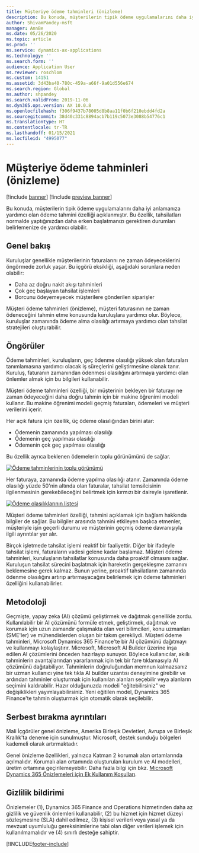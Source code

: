 ```yaml
---
title: Müşteriye ödeme tahminleri (önizleme)
description: Bu konuda, müşterilerin tipik ödeme uygulamalarını daha iyi anlamanıza yardımcı olan ödeme tahmini özelliği açıklanmıştır. Bu özellik, tahsilat işlemlerini normalde yaptığınızdan daha erken başlatmanızı gerektiren durumları belirlemenize de yardımcı olabilir.
author: ShivamPandey-msft
manager: AnnBe
ms.date: 05/26/2020
ms.topic: article
ms.prod: ''
ms.service: dynamics-ax-applications
ms.technology: ''
ms.search.form: ''
audience: Application User
ms.reviewer: roschlom
ms.custom: 14151
ms.assetid: 3d43ba40-780c-459a-a66f-9a01d556e674
ms.search.region: Global
ms.author: shpandey
ms.search.validFrom: 2019-11-06
ms.dyn365.ops.version: AX 10.0.8
ms.openlocfilehash: f306f9437b78005d8b8aa11f0b6f210ebdd4fd2a
ms.sourcegitcommit: 38d40c331c8894acb7b119c5073e3088b54776c1
ms.translationtype: HT
ms.contentlocale: tr-TR
ms.lasthandoff: 01/15/2021
ms.locfileid: "4995077"
---
```

# <a name="customer-payment-predictions-preview"></a>Müşteriye ödeme tahminleri (önizleme)

[!include [banner](../includes/banner.md)]
[!include [preview banner](../includes/preview-banner.md)]

Bu konuda, müşterilerin tipik ödeme uygulamalarını daha iyi anlamanıza yardımcı olan ödeme tahmini özelliği açıklanmıştır. Bu özellik, tahsilatları normalde yaptığınızdan daha erken başlatmanızı gerektiren durumları belirlemenize de yardımcı olabilir.

## <a name="overview"></a>Genel bakış

Kuruluşlar genellikle müşterilerinin faturalarını ne zaman ödeyeceklerini öngörmede zorluk yaşar. Bu içgörü eksikliği, aşağıdaki sorunlara neden olabilir:

- Daha az doğru nakit akışı tahminleri
- Çok geç başlayan tahsilat işlemleri
- Borcunu ödeyemeyecek müşterilere gönderilen siparişler

Müşteri ödeme tahminleri (önizleme), müşteri faturasının ne zaman ödeneceğini tahmin etme konusunda kuruluşlara yardımcı olur. Böylece, kuruluşlar zamanında ödeme alma olasılığı artırmaya yardımcı olan tahsilat stratejileri oluşturabilir.

## <a name="predictions"></a>Öngörüler

Ödeme tahminleri, kuruluşların, geç ödenme olasılığı yüksek olan faturaları tanımlamasına yardımcı olacak iş süreçlerini geliştirmesine olanak tanır. Kuruluş, faturanın zamanından ödenmesi olasılığını artırmaya yardımcı olan önlemler almak için bu bilgileri kullanabilir.

Müşteri ödeme tahminleri özelliği, bir müşterinin bekleyen bir faturayı ne zaman ödeyeceğini daha doğru tahmin için bir makine öğrenimi modeli kullanır. Bu makine öğrenimi modeli geçmiş faturaları, ödemeleri ve müşteri verilerini içerir.

Her açık fatura için özellik, üç ödeme olasılığından birini atar:

- Ödemenin zamanında yapılması olasılığı
- Ödemenin geç yapılması olasılığı
- Ödemenin çok geç yapılması olasılığı

Bu özellik ayrıca beklenen ödemelerin toplu görünümünü de sağlar.

[![Ödeme tahminlerinin toplu görünümü](./media/graphic-payment-reports.png)](./media/graphic-payment-reports.png)

Her faturaya, zamanında ödeme yapılma olasılığı atanır. Zamanında ödeme olasılığı yüzde 50'nin altında olan faturalar, tahsilat temsilcisinin ilgilenmesinin gerekebileceğini belirtmek için kırmızı bir daireyle işaretlenir.

[![Ödeme olasılıklarının listesi](./media/customer-pymnt-probability-list.png)](./media/customer-pymnt-probability-list.png)

Müşteri ödeme tahminleri özelliği, tahmini açıklamak için bağlam hakkında bilgiler de sağlar. Bu bilgiler arasında tahmini etkileyen başlıca etmenler, müşteriyle işin geçerli durumu ve müşterinin geçmiş ödeme davranışıyla ilgili ayrıntılar yer alır.

Birçok işletmede tahsilat işlemi reaktif bir faaliyettir. Diğer bir ifadeyle tahsilat işlemi, faturaların vadesi gelene kadar başlamaz. Müşteri ödeme tahminleri, kuruluşların tahsilatlar konusunda daha proaktif olmasını sağlar. Kuruluşun tahsilat sürecini başlatmak için hareketin gerçekleşme zamanını beklemesine gerek kalmaz. Bunun yerine, proaktif tahsilatların zamanında ödenme olasılığını artırıp artırmayacağını belirlemek için ödeme tahminleri özelliğini kullanabilirler.

## <a name="methodology"></a>Metodoloji

Geçmişte, yapay zeka (AI) çözümü geliştirmek ve dağıtmak genellikle zordu. Kullanılabilir bir AI çözümünü formüle etmek, geliştirmek, dağıtmak ve korumak için uzun zamandır çalışmakta olan veri bilimcileri, konu uzmanları (SME'ler) ve mühendislerden oluşan bir takım gerekliydi. Müşteri ödeme tahminleri, Microsoft Dynamics 365 Finance'te bir AI çözümünü dağıtmayı ve kullanmayı kolaylaştırır. Microsoft, Microsoft AI Builder üzerine inşa edilen AI çözümlerini önceden hazırlayıp sunuyor. Böylece kullanıcılar, akıllı tahminlerin avantajlarından yararlanmak için tek bir fare tıklamasıyla AI çözümünü dağıtabiliyor. Tahminlerin doğruluğundan memnun kalmazsanız bir uzman kullanıcı yine tek tıkla AI builder uzantısı deneyimine girebilir ve ardından tahminler oluşturmak için kullanılan alanları seçebilir veya alanların seçimini kaldırabilir. Hazır olduğunuzda modeli "eğitebilirsiniz" ve değişiklikleri yayımlayabilirsiniz. Yeni eğitilen model, Dynamics 365 Finance'te tahmin oluşturmak için otomatik olarak seçilebilir.

## <a name="release-details"></a>Serbest bırakma ayrıntıları

Mali İçgörüler genel önizleme, Amerika Birleşik Devletleri, Avrupa ve Birleşik Krallık'ta deneme için sunulmuştur. Microsoft, destek sunduğu bölgeleri kademeli olarak artırmaktadır.

Genel önizleme özellikleri, yalnızca Katman 2 korumalı alan ortamlarında açılmalıdır. Korumalı alan ortamında oluşturulan kurulum ve AI modelleri, üretim ortamına geçirilemeyebilir. Daha fazla bilgi için bkz. [Microsoft Dynamics 365 Önizlemeleri için Ek Kullanım Koşulları](https://docs.microsoft.com/dynamics365/fin-ops-core/fin-ops/get-started/public-preview-terms).

## <a name="privacy-notice"></a>Gizlilik bildirimi

Önizlemeler (1), Dynamics 365 Finance and Operations hizmetinden daha az gizlilik ve güvenlik önlemleri kullanabilir, (2) bu hizmet için hizmet düzeyi sözleşmesine (SLA) dahil edilmez, (3) kişisel verileri veya yasal ya da mevzuat uyumluluğu gereksinimlerine tabi olan diğer verileri işlemek için kullanılmamalıdır ve (4) sınırlı desteğe sahiptir.


[!INCLUDE[footer-include](../../includes/footer-banner.md)]